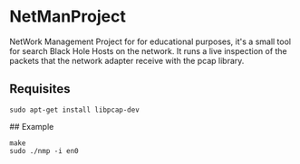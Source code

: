 # NetManProject
NetWork Management Project for for educational purposes, it's a small tool for search Black Hole Hosts on the network.
It runs a live inspection of the packets that the network adapter receive with the pcap library.

## Requisites
```
sudo apt-get install libpcap-dev
```

## Example
```
make
sudo ./nmp -i en0
```
